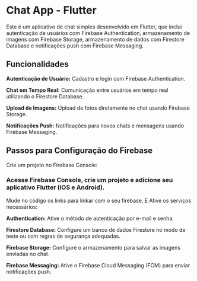 # Chat App - Flutter
Este é um aplicativo de chat simples desenvolvido em Flutter, que inclui autenticação de usuários com Firebase Authentication, armazenamento de imagens com Firebase Storage, armazenamento de dados com Firestore Database e notificações push com Firebase Messaging.


## Funcionalidades
**Autenticação de Usuário:** Cadastro e login com Firebase Authentication.

**Chat em Tempo Real:** Comunicação entre usuários em tempo real utilizando o Firestore Database.

**Upload de Imagens:** Upload de fotos diretamente no chat usando Firebase Storage.

**Notificações Push:** Notificações para novos chats e mensagens usando Firebase Messaging.



## Passos para Configuração do Firebase
Crie um projeto no Firebase Console:


### Acesse Firebase Console, crie um projeto e adicione seu aplicativo Flutter (iOS e Android).
Mude no código os links para linkar com o seu firebase. E Ative os serviços necessários:


**Authentication:** Ative o método de autenticação por e-mail e senha.

**Firestore Database:** Configure um banco de dados Firestore no modo de teste ou com regras de segurança adequadas.

**Firebase Storage:** Configure o armazenamento para salvar as imagens enviadas no chat.

**Firebase Messaging:** Ative o Firebase Cloud Messaging (FCM) para enviar notificações push.
